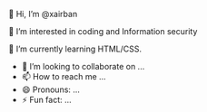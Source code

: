 👋 Hi, I’m @xairban

👀 I’m interested in coding and Information security

🌱 I’m currently learning HTML/CSS.



- 💞️ I’m looking to collaborate on ...
- 📫 How to reach me ...
- 😄 Pronouns: ...
- ⚡ Fun fact: ...

<!---
xairban/xairban is a ✨ special ✨ repository because its `README.md` (this file) appears on your GitHub profile.
You can click the Preview link to take a look at your changes.
--->
